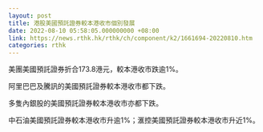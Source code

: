 ```yaml
---
layout: post
title: 港股美國預託證券較本港收市個別發展
date: 2022-08-10 05:58:05.000000000 +08:00
link: https://news.rthk.hk/rthk/ch/component/k2/1661694-20220810.htm
categories: rthk
---
```


美團美國預託證券折合173.8港元，較本港收市跌逾1%。

阿里巴巴及騰訊的美國預託證券較本港收市都下跌。

多隻內銀股的美國預託證券較本港收市亦都下跌。

中石油美國預託證券較本港收市升逾1%；滙控美國預託證券較本港收市升近1%。
